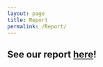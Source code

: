 ```yaml
---
layout: page
title: Report
permalink: /Report/
---
```


## See our report <a href="https://sophialugo.github.io/Capstone/assets/DSC_Capstone_Report_A04.pdf">here</a>!
